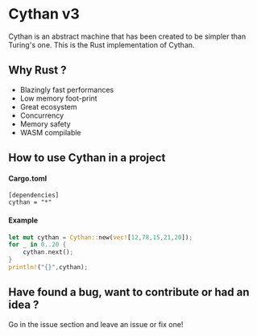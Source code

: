 # Cythan v3
 Cythan is an abstract machine that has been created to be simpler than Turing's one.
 This is the Rust implementation of Cythan.

## Why Rust ?
 - Blazingly fast performances 
 - Low memory foot-print
 - Great ecosystem
 - Concurrency
 - Memory safety
 - WASM compilable

## How to use Cythan in a project

#### Cargo.toml
```
[dependencies]
cythan = "*"
```

#### Example
```rust
let mut cythan = Cythan::new(vec![12,78,15,21,20]);
for _ in 0..20 {
    cythan.next();
}
println!("{}",cythan);
```
## Have found a bug, want to contribute or had an idea ?
Go in the issue section and leave an issue or fix one!
